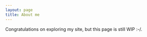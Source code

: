 ```yaml
---
layout: page
title: About me 
---
```


Congratulations on exploring my site, but this page is still WIP :-/.
